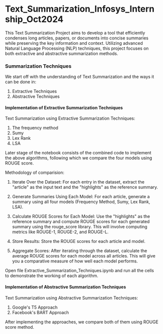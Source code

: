 # Text_Summarization_Infosys_Internship_Oct2024
This Text Summarization Project aims to develop a tool that efficiently condenses long articles, papers, or documents into concise summaries while preserving the key information and context. Utilizing advanced Natural Language Processing (NLP) techniques, this project focuses on both extractive and abstractive summarization methods.


### Summarization Techniques
  We start off with the understanding of Text Summarization and the ways it can be done in:
  1. Extractive Techniques
  2. Abstractive Techniques

#### Implementation of Extractive Summarization Techniques
  Text Summarization using Extractive Summarization Techniques:
  1. The frequency method
  2. Sumy
  3. Lex Rank
  4. LSA
     
  Later stage of the notebook consists of the combined code to implement the above algorithms, following which we compare the four models using ROUGE score.
  
  Methodology of comparision:
  
  1. Iterate Over the Dataset: For each entry in the dataset, extract the "article" as the input text and the "highlights" as the reference summary.

  2. Generate Summaries Using Each Model: For each article, generate a summary using all four models (Frequency Method, Sumy, Lex Rank, LSA).

  3. Calculate ROUGE Scores for Each Model: Use the "highlights" as the reference summary and compute ROUGE scores for each generated summary using the rouge_score library. This will involve computing metrics like     ROUGE-1, ROUGE-2, and ROUGE-L.

  4. Store Results: Store the ROUGE scores for each article and model.

  5. Aggregate Scores: After iterating through the dataset, calculate the average ROUGE scores for each model across all articles. This will give you a comparative measure of how well each model performs.

  Open file Extractive_Summarization_Techniques.ipynb and run all the cells to demonstrate the working of each algorithm.
  
#### Implementation of Abstractive Summarization Techniques
  Text Summarization using Abstractive Summarization Techniques:
  1. Google's T5 Approach
  2. Facebook's BART Approach

  After implementing the approaches, we compare both of them using ROUGE score method.


